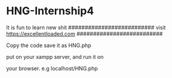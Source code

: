 # HNG-Internship4
It is fun to learn new shit
##########################
visit https://excellentloaded.com
##########################


Copy the code save it as HNG.php

put on your xampp server, and run it on 

your browser. e.g localhost/HNG.php
